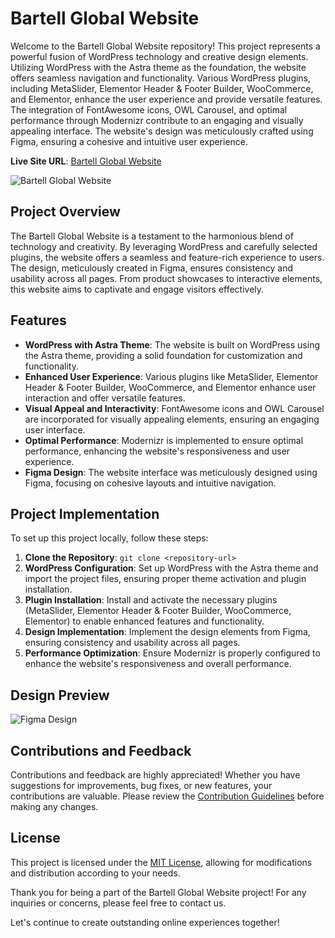 # Bartell Global Website

Welcome to the Bartell Global Website repository! This project represents a powerful fusion of WordPress technology and creative design elements. Utilizing WordPress with the Astra theme as the foundation, the website offers seamless navigation and functionality. Various WordPress plugins, including MetaSlider, Elementor Header & Footer Builder, WooCommerce, and Elementor, enhance the user experience and provide versatile features. The integration of FontAwesome icons, OWL Carousel, and optimal performance through Modernizr contribute to an engaging and visually appealing interface. The website's design was meticulously crafted using Figma, ensuring a cohesive and intuitive user experience.

**Live Site URL**: [Bartell Global Website](https://www.bartellglobal.com)

![Bartell Global Website](preview.png)

## Project Overview

The Bartell Global Website is a testament to the harmonious blend of technology and creativity. By leveraging WordPress and carefully selected plugins, the website offers a seamless and feature-rich experience to users. The design, meticulously created in Figma, ensures consistency and usability across all pages. From product showcases to interactive elements, this website aims to captivate and engage visitors effectively.

## Features

- **WordPress with Astra Theme**: The website is built on WordPress using the Astra theme, providing a solid foundation for customization and functionality.
- **Enhanced User Experience**: Various plugins like MetaSlider, Elementor Header & Footer Builder, WooCommerce, and Elementor enhance user interaction and offer versatile features.
- **Visual Appeal and Interactivity**: FontAwesome icons and OWL Carousel are incorporated for visually appealing elements, ensuring an engaging user interface.
- **Optimal Performance**: Modernizr is implemented to ensure optimal performance, enhancing the website's responsiveness and user experience.
- **Figma Design**: The website interface was meticulously designed using Figma, focusing on cohesive layouts and intuitive navigation.

## Project Implementation

To set up this project locally, follow these steps:

1. **Clone the Repository**: `git clone <repository-url>`
2. **WordPress Configuration**: Set up WordPress with the Astra theme and import the project files, ensuring proper theme activation and plugin installation.
3. **Plugin Installation**: Install and activate the necessary plugins (MetaSlider, Elementor Header & Footer Builder, WooCommerce, Elementor) to enable enhanced features and functionality.
4. **Design Implementation**: Implement the design elements from Figma, ensuring consistency and usability across all pages.
5. **Performance Optimization**: Ensure Modernizr is properly configured to enhance the website's responsiveness and overall performance.

## Design Preview

![Figma Design](figma.png)

## Contributions and Feedback

Contributions and feedback are highly appreciated! Whether you have suggestions for improvements, bug fixes, or new features, your contributions are valuable. Please review the [Contribution Guidelines](CONTRIBUTING.md) before making any changes.

## License

This project is licensed under the [MIT License](LICENSE), allowing for modifications and distribution according to your needs.

Thank you for being a part of the Bartell Global Website project! For any inquiries or concerns, please feel free to contact us.

Let's continue to create outstanding online experiences together! 